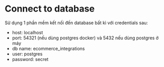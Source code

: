 # Connect to database

Sử dụng 1 phần mềm kết nối đến database bất kì với credentials sau:

- host: localhost
- port: 54321 (nếu dùng postgres docker) và 5432 nếu dùng postgres ở máy
- db name: ecommerce_integrations
- user: postgres
- password: secret
